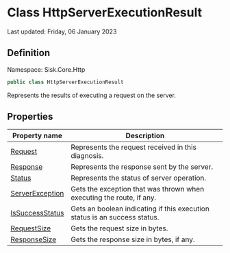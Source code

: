 # Class HttpServerExecutionResult
Last updated: Friday, 06 January 2023

## Definition
Namespace: Sisk.Core.Http

```csharp
public class HttpServerExecutionResult
```

Represents the results of executing a request on the server.

## Properties

| Property name | Description |
| --- | --- |
| [Request](/spec/Sisk/Core/Http/HttpServerExecutionResult/Request) | Represents the request received in this diagnosis. | 
| [Response](/spec/Sisk/Core/Http/HttpServerExecutionResult/Response) | Represents the response sent by the server. | 
| [Status](/spec/Sisk/Core/Http/HttpServerExecutionResult/Status) | Represents the status of server operation. | 
| [ServerException](/spec/Sisk/Core/Http/HttpServerExecutionResult/ServerException) | Gets the exception that was thrown when executing the route, if any. | 
| [IsSuccessStatus](/spec/Sisk/Core/Http/HttpServerExecutionResult/IsSuccessStatus) | Gets an boolean indicating if this execution status is an success status. | 
| [RequestSize](/spec/Sisk/Core/Http/HttpServerExecutionResult/RequestSize) | Gets the request size in bytes. | 
| [ResponseSize](/spec/Sisk/Core/Http/HttpServerExecutionResult/ResponseSize) | Gets the response size in bytes, if any. | 

